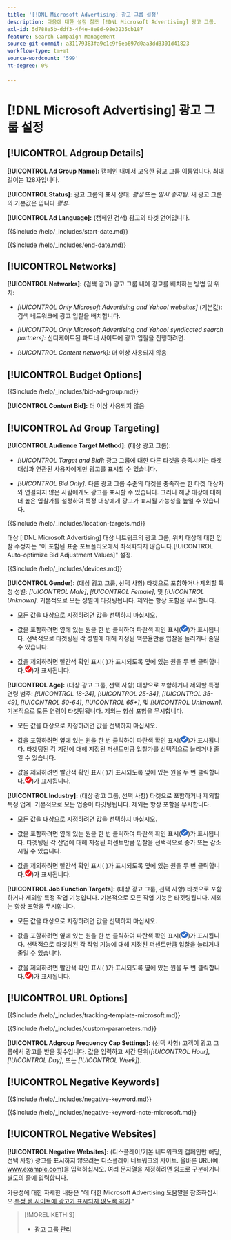 ```yaml
---
title: '[!DNL Microsoft Advertising] 광고 그룹 설정'
description: 다음에 대한 설정 참조 [!DNL Microsoft Advertising] 광고 그룹.
exl-id: 5d788e5b-ddf3-4f4e-8e8d-98e3235cb187
feature: Search Campaign Management
source-git-commit: a31179383fa9c1c9f6eb697d0aa3dd3301d41823
workflow-type: tm+mt
source-wordcount: '599'
ht-degree: 0%

---
```


# [!DNL Microsoft Advertising] 광고 그룹 설정

## [!UICONTROL Adgroup Details]

**[!UICONTROL Ad Group Name]:** 캠페인 내에서 고유한 광고 그룹 이름입니다. 최대 길이는 128자입니다.

**[!UICONTROL Status]:** 광고 그룹의 표시 상태: *활성* 또는 *일시 중지됨*. 새 광고 그룹의 기본값은 입니다 *활성*.

**[!UICONTROL Ad Language]:** (캠페인 검색) 광고의 타겟 언어입니다.

<!-- **[!UICONTROL Start Date]:** -->

{{$include /help/_includes/start-date.md}}

<!-- **[!UICONTROL End Date]:** -->

{{$include /help/_includes/end-date.md}}

## [!UICONTROL Networks]

**[!UICONTROL Networks]:** (검색 광고) 광고 그룹 내에 광고를 배치하는 방법 및 위치:

* *[!UICONTROL Only Microsoft Advertising and Yahoo! websites]* (기본값): 검색 네트워크에 광고 입찰을 배치합니다.

* *[!UICONTROL Only Microsoft Advertising and Yahoo! syndicated search partners]:* 신디케이트된 파트너 사이트에 광고 입찰을 진행하려면.

* *[!UICONTROL Content network]:* 더 이상 사용되지 않음

## [!UICONTROL Budget Options]

<!-- **[!UICONTROL Bid]:** -->

{{$include /help/_includes/bid-ad-group.md}}

**[!UICONTROL Content Bid]:** 더 이상 사용되지 않음

## [!UICONTROL Ad Group Targeting]

**[!UICONTROL Audience Target Method]:** (대상 광고 그룹):

* *[!UICONTROL Target and Bid]:* 광고 그룹에 대한 다른 타겟을 충족시키는 타겟 대상과 연관된 사용자에게만 광고를 표시할 수 있습니다.

* *[!UICONTROL Bid Only]:* 다른 광고 그룹 수준의 타겟을 충족하는 한 타겟 대상자와 연결되지 않은 사람에게도 광고를 표시할 수 있습니다. 그러나 해당 대상에 대해 더 높은 입찰가를 설정하여 특정 대상에게 광고가 표시될 가능성을 높일 수 있습니다.

<!-- **[!UICONTROL Location Target]:** -->

{{$include /help/_includes/location-targets.md}}

대상 [!DNL Microsoft Advertising] 대상 네트워크의 광고 그룹, 위치 대상에 대한 입찰 수정자는 &quot;이 포함된 표준 포트폴리오에서 최적화되지 않습니다.[!UICONTROL Auto-optimize Bid Adjustment Values]&quot; 설정.

<!-- **[!UICONTROL Devices]:** -->

{{$include /help/_includes/devices.md}}

**[!UICONTROL Gender]:** (대상 광고 그룹, 선택 사항) 타겟으로 포함하거나 제외할 특정 성별: *[!UICONTROL Male]*, *[!UICONTROL Female]*, 및 *[!UICONTROL Unknown]*. 기본적으로 모든 성별이 타깃팅됩니다. 제외는 항상 포함을 무시합니다.

* 모든 값을 대상으로 지정하려면 값을 선택하지 마십시오.

* 값을 포함하려면 옆에 있는 원을 한 번 클릭하여 파란색 확인 표시(![포함](/help/search-social-commerce/assets/include.png "포함"))가 표시됩니다. 선택적으로 타겟팅된 각 성별에 대해 지정된 백분율만큼 입찰을 늘리거나 줄일 수 있습니다.

* 값을 제외하려면 빨간색 확인 표시( )가 표시되도록 옆에 있는 원을 두 번 클릭합니다.![제외](/help/search-social-commerce/assets/exclude.png "제외"))가 표시됩니다.

**[!UICONTROL Age]:** (대상 광고 그룹, 선택 사항) 대상으로 포함하거나 제외할 특정 연령 범주: *[!UICONTROL 18-24]*, *[!UICONTROL 25-34]*, *[!UICONTROL 35-49]*, *[!UICONTROL 50-64]*, *[!UICONTROL 65+]*, 및 *[!UICONTROL Unknown]*. 기본적으로 모든 연령이 타겟팅됩니다. 제외는 항상 포함을 무시합니다.

* 모든 값을 대상으로 지정하려면 값을 선택하지 마십시오.

* 값을 포함하려면 옆에 있는 원을 한 번 클릭하여 파란색 확인 표시(![포함](/help/search-social-commerce/assets/include.png "포함"))가 표시됩니다. 타겟팅된 각 기간에 대해 지정된 퍼센트만큼 입찰가를 선택적으로 늘리거나 줄일 수 있습니다.

* 값을 제외하려면 빨간색 확인 표시( )가 표시되도록 옆에 있는 원을 두 번 클릭합니다.![제외](/help/search-social-commerce/assets/exclude.png "제외"))가 표시됩니다.

**[!UICONTROL Industry]:** (대상 광고 그룹, 선택 사항) 타겟으로 포함하거나 제외할 특정 업계. 기본적으로 모든 업종이 타깃팅됩니다. 제외는 항상 포함을 무시합니다.

* 모든 값을 대상으로 지정하려면 값을 선택하지 마십시오.

* 값을 포함하려면 옆에 있는 원을 한 번 클릭하여 파란색 확인 표시(![포함](/help/search-social-commerce/assets/include.png "포함"))가 표시됩니다. 타겟팅된 각 산업에 대해 지정된 퍼센트만큼 입찰을 선택적으로 증가 또는 감소시킬 수 있습니다.

* 값을 제외하려면 빨간색 확인 표시( )가 표시되도록 옆에 있는 원을 두 번 클릭합니다.![제외](/help/search-social-commerce/assets/exclude.png "제외"))가 표시됩니다.

**[!UICONTROL Job Function Targets]:** (대상 광고 그룹, 선택 사항) 타겟으로 포함하거나 제외할 특정 작업 기능입니다. 기본적으로 모든 작업 기능은 타깃팅됩니다. 제외는 항상 포함을 무시합니다.

* 모든 값을 대상으로 지정하려면 값을 선택하지 마십시오.

* 값을 포함하려면 옆에 있는 원을 한 번 클릭하여 파란색 확인 표시(![포함](/help/search-social-commerce/assets/include.png "포함"))가 표시됩니다. 선택적으로 타겟팅된 각 작업 기능에 대해 지정된 퍼센트만큼 입찰을 늘리거나 줄일 수 있습니다.

* 값을 제외하려면 빨간색 확인 표시( )가 표시되도록 옆에 있는 원을 두 번 클릭합니다.![제외](/help/search-social-commerce/assets/exclude.png "제외"))가 표시됩니다.

## [!UICONTROL URL Options]

<!-- **[!UICONTROL Tracking Template]:** -->

{{$include /help/_includes/tracking-template-microsoft.md}}

<!-- **[!UICONTROL Custom Parameters]:** -->

{{$include /help/_includes/custom-parameters.md}}

**[!UICONTROL Adgroup Frequency Cap Settings]:** (선택 사항) 고객이 광고 그룹에서 광고를 받을 횟수입니다. 값을 입력하고 시간 단위(*[!UICONTROL Hour]*, *[!UICONTROL Day]*, 또는 *[!UICONTROL Week]*).

## [!UICONTROL Negative Keywords]

<!-- **[!UICONTROL Negative Keywords]:** -->

{{$include /help/_includes/negative-keyword.md}}

<!-- Note for **[!UICONTROL Negative Keywords]:** -->

{{$include /help/_includes/negative-keyword-note-microsoft.md}}

## [!UICONTROL Negative Websites]

**[!UICONTROL Negative Websites]:** (디스플레이/기본 네트워크의 캠페인만 해당, 선택 사항) 광고를 표시하지 않으려는 디스플레이 네트워크의 사이트. 올바른 URL(예: www.example.com)을 입력하십시오. 여러 문자열을 지정하려면 쉼표로 구분하거나 별도의 줄에 입력합니다.

가용성에 대한 자세한 내용은 &quot;에 대한 Microsoft Advertising 도움말을 참조하십시오.[특정 웹 사이트에 광고가 표시되지 않도록 하기](https://help.ads.microsoft.com/#apex/bae/en/14061/0).&quot;

>[!MORELIKETHIS]
>
>* [광고 그룹 관리](/help/search-social-commerce/campaign-management/campaigns/ad-group-manage.md)
